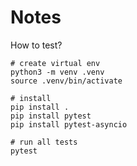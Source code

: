 # Notes

How to test?

```
# create virtual env
python3 -m venv .venv
source .venv/bin/activate

# install 
pip install .
pip install pytest
pip install pytest-asyncio

# run all tests
pytest

```
